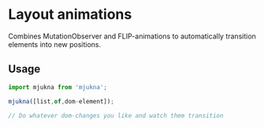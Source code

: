 # Layout animations

Combines MutationObserver and FLIP-animations to automatically transition elements into new positions.

## Usage

```js
import mjukna from 'mjukna';

mjukna([list,of,dom-element]);

// Do whatever dom-changes you like and watch them transition

